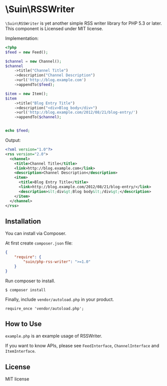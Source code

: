 # \Suin\RSSWriter

`\Suin\RSSWriter` is yet another simple RSS writer library for PHP 5.3 or later. This component is Licensed under MIT license.

Implementation:

```php
<?php
$feed = new Feed();

$channel = new Channel();
$channel
	->title("Channel Title")
	->description("Channel Description")
	->url('http://blog.example.com')
	->appendTo($feed);

$item = new Item();
$item
	->title("Blog Entry Title")
	->description("<div>Blog body</div>")
	->url('http://blog.example.com/2012/08/21/blog-entry/')
	->appendTo($channel);


echo $feed;
```

Output:

```xml
<?xml version="1.0"?>
<rss version="2.0">
  <channel>
    <title>Channel Title</title>
    <link>http://blog.example.com</link>
    <description>Channel Description</description>
    <item>
      <title>Blog Entry Title</title>
      <link>http://blog.example.com/2012/08/21/blog-entry/</link>
      <description>&lt;div&gt;Blog body&lt;/div&gt;</description>
    </item>
  </channel>
</rss>
```

## Installation

You can install via Composer.

At first create `composer.json` file:

```json
{
	"require": {
		"suin/php-rss-writer": ">=1.0"
	}
}
```

Run composer to install.

```
$ composer install
```

Finally, include `vendor/autoload.php` in your product.

```
require_once 'vendor/autoload.php';
```

## How to Use

`example.php` is an example usage of RSSWriter.

If you want to know APIs, please see `FeedInterface`, `ChannelInterface` and `ItemInterface`.

## License

MIT license